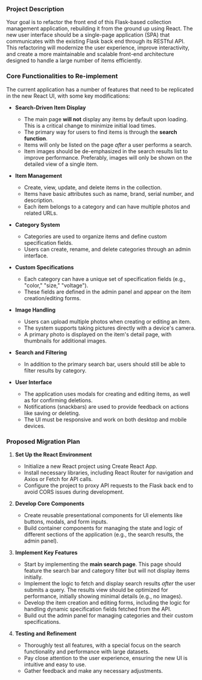 ### **Project Description**

Your goal is to refactor the front end of this Flask-based collection management application, rebuilding it from the ground up using React. The new user interface should be a single-page application (SPA) that communicates with the existing Flask back end through its RESTful API. This refactoring will modernize the user experience, improve interactivity, and create a more maintainable and scalable front-end architecture designed to handle a large number of items efficiently.

### **Core Functionalities to Re-implement**

The current application has a number of features that need to be replicated in the new React UI, with some key modifications:

* **Search-Driven Item Display**
    * The main page **will not** display any items by default upon loading. This is a critical change to minimize initial load times.
    * The primary way for users to find items is through the **search function**.
    * Items will only be listed on the page *after* a user performs a search.
    * Item images should be de-emphasized in the search results list to improve performance. Preferably, images will only be shown on the detailed view of a single item.

* **Item Management**
    * Create, view, update, and delete items in the collection.
    * Items have basic attributes such as name, brand, serial number, and description.
    * Each item belongs to a category and can have multiple photos and related URLs.

* **Category System**
    * Categories are used to organize items and define custom specification fields.
    * Users can create, rename, and delete categories through an admin interface.

* **Custom Specifications**
    * Each category can have a unique set of specification fields (e.g., "color," "size," "voltage").
    * These fields are defined in the admin panel and appear on the item creation/editing forms.

* **Image Handling**
    * Users can upload multiple photos when creating or editing an item.
    * The system supports taking pictures directly with a device's camera.
    * A primary photo is displayed on the item's detail page, with thumbnails for additional images.

* **Search and Filtering**
    * In addition to the primary search bar, users should still be able to filter results by category.

* **User Interface**
    * The application uses modals for creating and editing items, as well as for confirming deletions.
    * Notifications (snackbars) are used to provide feedback on actions like saving or deleting.
    * The UI must be responsive and work on both desktop and mobile devices.

### **Proposed Migration Plan**

1.  **Set Up the React Environment**
    * Initialize a new React project using Create React App.
    * Install necessary libraries, including React Router for navigation and Axios or Fetch for API calls.
    * Configure the project to proxy API requests to the Flask back end to avoid CORS issues during development.

2.  **Develop Core Components**
    * Create reusable presentational components for UI elements like buttons, modals, and form inputs.
    * Build container components for managing the state and logic of different sections of the application (e.g., the search results, the admin panel).

3.  **Implement Key Features**
    * Start by implementing the **main search page**. This page should feature the search bar and category filter but will not display items initially.
    * Implement the logic to fetch and display search results *after* the user submits a query. The results view should be optimized for performance, initially showing minimal details (e.g., no images).
    * Develop the item creation and editing forms, including the logic for handling dynamic specification fields fetched from the API.
    * Build out the admin panel for managing categories and their custom specifications.

4.  **Testing and Refinement**
    * Thoroughly test all features, with a special focus on the search functionality and performance with large datasets.
    * Pay close attention to the user experience, ensuring the new UI is intuitive and easy to use.
    * Gather feedback and make any necessary adjustments.

